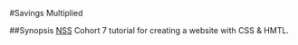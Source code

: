 #Savings Multiplied

##Synopsis
[NSS](www.nashvillesoftwareschool.com) Cohort 7 tutorial for creating a website with CSS & HMTL.
